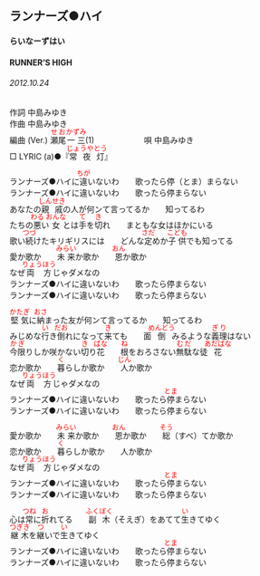 <style type="text/css">
	ruby{
	    ruby-position: over;
	}
	ruby > rt{font-size: 12px;color:red;}
	p{font:16px;font-size: '楷体'}
</style>
## ランナーズ●ハイ
#### らいなーずはい
#### RUNNER’S HIGH
###### 2012.10.24


作詞     中島みゆき　　　　　   
作曲      中島みゆき  　　　   
編曲 (Ver.) <ruby><rb>瀬尾</rb><rp>(</rp><rt>せお</rt><rp>)</rp></ruby><ruby><rb>一三</rb><rp>(</rp><rt>かずみ</rt><rp>)</rp></ruby>(1)　　　　　　
唄  中島みゆき        
□ LYRIC (a)●『<ruby><rb>常夜灯</rb><rp>(</rp><rt>じょうやとう</rt><rp>)</rp></ruby>』   


ランナーズ●ハイに<ruby><rb>違</rb><rp>(</rp><rt>ちが</rt><rp>)</rp></ruby>いないわ　　歌ったら停（とま）まらない   
ランナーズ●ハイに違いないわ　　歌ったら停まらない   
あなたの<ruby><rb>親戚</rb><rp>(</rp><rt>しんせき</rt><rp>)</rp></ruby>の人が何ンて言ってるか　　知ってるわ   
たちの<ruby><rb>悪</rb><rp>(</rp><rt>わる</rt><rp>)</rp></ruby>い<ruby><rb>女</rb><rp>(</rp><rt>おんな</rt><rp>)</rp></ruby>とは<ruby><rb>手</rb><rp>(</rp><rt>て</rt><rp>)</rp></ruby>を<ruby><rb>切</rb><rp>(</rp><rt>き</rt><rp>)</rp></ruby>れ　　まともな女はほかにいる   
歌い<ruby><rb>続</rb><rp>(</rp><rt>つづ</rt><rp>)</rp></ruby>けたキリギリスには　　どんな<ruby><rb>定</rb><rp>(</rp><rt>さだ</rt><rp>)</rp></ruby>めか<ruby><rb>子供</rb><rp>(</rp><rt>こども</rt><rp>)</rp></ruby>でも知ってる   
愛か歌か　　<ruby><rb>未来</rb><rp>(</rp><rt>みらい</rt><rp>)</rp></ruby>か歌か　　<ruby><rb>恩</rb><rp>(</rp><rt>おん</rt><rp>)</rp></ruby>か歌か   
なぜ<ruby><rb>両方</rb><rp>(</rp><rt>りょうほう</rt><rp>)</rp></ruby>じゃダメなの   
ランナーズ●ハイに違いないわ　　歌ったら停まらない   
ランナーズ●ハイに違いないわ　　歌ったら停まらない   
   
<ruby><rb>堅気</rb><rp>(</rp><rt>かたぎ</rt><rp>)</rp></ruby>に<ruby><rb>納</rb><rp>(</rp><rt>おさ</rt><rp>)</rp></ruby>まった友が何ンて言ってるか　　知ってるわ   
みじめな<ruby><rb>行</rb><rp>(</rp><rt>い</rt><rp>)</rp></ruby>き<ruby><rb>倒</rb><rp>(</rp><rt>だお</rt><rp>)</rp></ruby>れになって<ruby><rb>来</rb><rp>(</rp><rt>き</rt><rp>)</rp></ruby>ても　　面<ruby><rb>倒</rb><rp>(</rp><rt>めんどう</rt><rp>)</rp></ruby>みるような<ruby><rb>義理</rb><rp>(</rp><rt>ぎり</rt><rp>)</rp></ruby>はない   
<ruby><rb>今限</rb><rp>(</rp><rt>かぎ</rt><rp>)</rp></ruby>りしか咲かない<ruby><rb>切</rb><rp>(</rp><rt>き</rt><rp>)</rp></ruby>り<ruby><rb>花</rb><rp>(</rp><rt>ばな</rt><rp>)</rp></ruby>　　<ruby><rb>根</rb><rp>(</rp><rt>ね</rt><rp>)</rp></ruby>をおろさない<ruby><rb>無駄</rb><rp>(</rp><rt>むだ</rt><rp>)</rp></ruby>な徒<ruby><rb>花</rb><rp>(</rp><rt>あだばな</rt><rp>)</rp></ruby>   
恋か歌か　　<ruby><rb>暮</rb><rp>(</rp><rt>く</rt><rp>)</rp></ruby>らしか歌か　　<ruby><rb>人</rb><rp>(</rp><rt>じん</rt><rp>)</rp></ruby>か歌か   
なぜ<ruby><rb>両方</rb><rp>(</rp><rt>りょうほう</rt><rp>)</rp></ruby>じゃダメなの   
ランナーズ●ハイに違いないわ　　歌ったら<ruby><rb>停</rb><rp>(</rp><rt>とま</rt><rp>)</rp></ruby>まらない   
ランナーズ●ハイに違いないわ　　歌ったら停まらない   
   
愛か歌か　　<ruby><rb>未来</rb><rp>(</rp><rt>みらい</rt><rp>)</rp></ruby>か歌か　　<ruby><rb>恩</rb><rp>(</rp><rt>おん</rt><rp>)</rp></ruby>か歌か　　<ruby><rb>総</rb><rp>(</rp><rt>そう</rt><rp>)</rp></ruby>（すべ）てか歌か   
恋か歌か　　<ruby><rb>暮</rb><rp>(</rp><rt>く</rt><rp>)</rp></ruby>らしか歌か　　人か歌か   
なぜ<ruby><rb>両方</rb><rp>(</rp><rt>りょうほう</rt><rp>)</rp></ruby>じゃダメなの   
ランナーズ●ハイに違いないわ　　歌ったら<ruby><rb>停</rb><rp>(</rp><rt>とま</rt><rp>)</rp></ruby>まらない   
ランナーズ●ハイに違いないわ　　歌ったら停まらない   
   
心は<ruby><rb>常</rb><rp>(</rp><rt>つね</rt><rp>)</rp></ruby>に<ruby><rb>折</rb><rp>(</rp><rt>お</rt><rp>)</rp></ruby>れてる　　<ruby><rb>副木</rb><rp>(</rp><rt>ふくぼく</rt><rp>)</rp></ruby>（そえぎ）をあてて<ruby><rb>生</rb><rp>(</rp><rt>い</rt><rp>)</rp></ruby>きてゆく   
<ruby><rb>継木</rb><rp>(</rp><rt>つぎき</rt><rp>)</rp></ruby>を<ruby><rb>継</rb><rp>(</rp><rt>つ</rt><rp>)</rp></ruby>いで<ruby><rb>生</rb><rp>(</rp><rt>い</rt><rp>)</rp></ruby>きてゆく   
ランナーズ●ハイに違いないわ　　歌ったら<ruby><rb>停</rb><rp>(</rp><rt>とま</rt><rp>)</rp></ruby>まらない   
ランナーズ●ハイに違いないわ　　歌ったら停まらない   